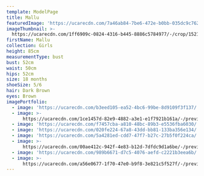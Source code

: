 ```yaml
---
template: ModelPage
title: Mallu
featuredImage: 'https://ucarecdn.com/7a46ab84-7be6-472e-b0bb-035dc9c762d2/'
imageThumbnail: >-
  https://ucarecdn.com/1ff6909c-0824-4316-b445-8886c5784977/-/crop/1521x1877/0,171/-/preview/
firstName: Mallu
collection: Girls
height: 85cm
measurementType: bust
bust: 52cm
waist: 50cm
hips: 52cm
size: 18 months
shoeSize: 5/6
hair: Dark Brown
eyes: Brown
imagePortfolio:
  - image: 'https://ucarecdn.com/b3eed105-ea52-4bc6-99be-8d9109f3f137/'
  - image: >-
      https://ucarecdn.com/1ce1457d-82e9-4882-a3e1-e1f7921b161a/-/preview/-/rotate/90/
  - image: 'https://ucarecdn.com/f7457cba-a810-48bc-89b3-e5536fba6030/'
  - image: 'https://ucarecdn.com/020fe224-67a8-43dd-bb81-133ba356e134/'
  - image: 'https://ucarecdn.com/5a4281ed-cdd7-47f7-b27c-27b5f0f224ca/'
  - image: >-
      https://ucarecdn.com/00ae412c-942f-4e83-b12d-7dfdc9d1a6be/-/preview/-/rotate/90/
  - image: 'https://ucarecdn.com/989b6671-d7c5-4076-aefd-c2221b3eea6b/'
  - image: >-
      https://ucarecdn.com/a56e0677-1f70-47e0-b9f8-3e821c5f527f/-/preview/-/rotate/90/
---
```


